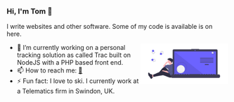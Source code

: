 ### Hi, I'm Tom 👋

I write websites and other software. Some of my code is available is on here. 

<img src="https://github.com/MrNoScript/MrNoScript/raw/master/undraw_code_thinking_1jeh.png" align="right" width="200px" />

- 🔭 I’m currently working on a personal tracking solution as called Trac built on \
NodeJS with a PHP based front end.
- 📫 How to reach me:  [📧](mailto:hello@tomroberts.uk)
- ⚡ Fun fact: I love to ski. I currently work at a Telematics firm in Swindon, UK.
